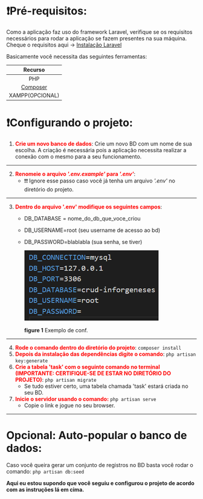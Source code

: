 # ❗Pré-requisitos:
Como a aplicação faz uso do framework Laravel, verifique se os requisitos necessários para rodar a aplicação se fazem presentes na sua máquina. Cheque o requisitos aqui -> 
<a href="https://laravel.com/docs/5.0/installation">Instalação Laravel</a>

Basicamente você necessita das seguintes ferramentas:

| **Recurso** |
|:--------------:|
|       PHP      |
|     <a href="https://getcomposer.org">Composer</a>   |
| XAMPP(OPCIONAL)|


# ❗Configurando o projeto:
1. <span style= "color:red">**Crie um novo banco de dados**</span>: Crie um novo BD com um nome de sua escolha. A criação é necessária pois a aplicação necessita realizar a conexão com o mesmo para a seu funcionamento.
---
2. <span style="color:red">**Renomeie o arquivo *'.env.example'* para *'.env'***</span>:
   - ❗❗ Ignore esse passo caso você já tenha um arquivo *'.env'* no diretório do projeto.
---
3. <span style="color:red">**Dentro do arquivo '.env' modifique os seguintes campos**</span>:
   - DB_DATABASE = nome_do_db_que_voce_criou
   - DB_USERNAME=root (seu username de acesso ao bd)
   - DB_PASSWORD=blablabla (sua senha, se tiver)
        <p align= "center">   

        ![](./../resources/assets/bd_example.png)

        **figure 1** Exemplo de conf.
        </p>
---
4. <span style="color:red">**Rode o comando dentro do diretório do projeto**</span>: `composer install`
5. <span style="color:red">**Depois da instalação das dependências digite o comando**</span>: `php artisan key:generate`
6. <span style="color:red">**Crie a tabela 'task' com o seguinte comando no terminal (IMPORTANTE: CERTIFIQUE-SE DE ESTAR NO DIRETÓRIO DO PROJETO)**</span>: `php artisan migrate`
   - Se tudo estiver certo, uma tabela chamada 'task' estará criada no seu BD.
7. <span style="color:red">**Inicie o servidor usando o comando:**</span> `php artisan serve`
   - Copie o link e jogue no seu browser.
---

# Opcional: Auto-popular o banco de dados:

Caso você queira gerar um conjunto de registros no BD basta você rodar o comando:
`php artisan db:seed`

**Aqui eu estou supondo que você seguiu e configurou o projeto de acordo com as instruções lá em cima.**